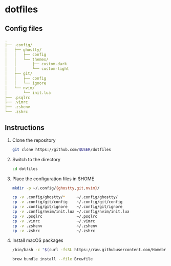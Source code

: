 # dotfiles

## Config files

```yaml
.
├── .config/
│   ├── ghostty/
│   │   ├── config
│   │   └── themes/
│   │       ├── custom-dark
│   │       └── custom-light
│   ├── git/
│   │   ├── config
│   │   └── ignore
│   └── nvim/
│       └── init.lua
├── .psqlrc
├── .vimrc
├── .zshenv
└── .zshrc
```

## Instructions

1. Clone the repository

    ```sh
    git clone https://github.com/$USER/dotfiles
    ```

2. Switch to the directory

   ```sh
   cd dotfiles
   ```

3. Place the configuration files in $HOME

    ```sh
    mkdir -p ~/.config/{ghostty,git,nvim}/

    cp -v .config/ghostty/*     ~/.config/ghostty/
    cp -v .config/git/config    ~/.config/git/config
    cp -v .config/git/ignore    ~/.config/git/ignore
    cp -v .config/nvim/init.lua ~/.config/nvim/init.lua
    cp -v .psqlrc               ~/.psqlrc
    cp -v .vimrc                ~/.vimrc
    cp -v .zshenv               ~/.zshenv
    cp -v .zshrc                ~/.zshrc
    ```

4. Install macOS packages

    ```sh
    /bin/bash -c "$(curl -fsSL https://raw.githubusercontent.com/Homebrew/install/HEAD/install.sh)"

    brew bundle install --file Brewfile
    ```
